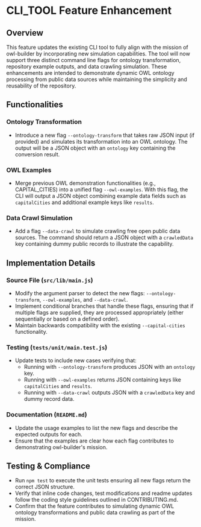 # CLI_TOOL Feature Enhancement

## Overview
This feature updates the existing CLI tool to fully align with the mission of owl-builder by incorporating new simulation capabilities. The tool will now support three distinct command line flags for ontology transformation, repository example outputs, and data crawling simulation. These enhancements are intended to demonstrate dynamic OWL ontology processing from public data sources while maintaining the simplicity and reusability of the repository.

## Functionalities
### Ontology Transformation
- Introduce a new flag `--ontology-transform` that takes raw JSON input (if provided) and simulates its transformation into an OWL ontology. The output will be a JSON object with an `ontology` key containing the conversion result.

### OWL Examples
- Merge previous OWL demonstration functionalities (e.g., CAPITAL_CITIES) into a unified flag `--owl-examples`. With this flag, the CLI will output a JSON object combining example data fields such as `capitalCities` and additional example keys like `results`.

### Data Crawl Simulation
- Add a flag `--data-crawl` to simulate crawling free open public data sources. The command should return a JSON object with a `crawledData` key containing dummy public records to illustrate the capability.

## Implementation Details
### Source File (`src/lib/main.js`)
- Modify the argument parser to detect the new flags: `--ontology-transform`, `--owl-examples`, and `--data-crawl`.
- Implement conditional branches that handle these flags, ensuring that if multiple flags are supplied, they are processed appropriately (either sequentially or based on a defined order).
- Maintain backwards compatibility with the existing `--capital-cities` functionality.

### Testing (`tests/unit/main.test.js`)
- Update tests to include new cases verifying that:
  - Running with `--ontology-transform` produces JSON with an `ontology` key.
  - Running with `--owl-examples` returns JSON containing keys like `capitalCities` and `results`.
  - Running with `--data-crawl` outputs JSON with a `crawledData` key and dummy record data.

### Documentation (`README.md`)
- Update the usage examples to list the new flags and describe the expected outputs for each.
- Ensure that the examples are clear how each flag contributes to demonstrating owl-builder's mission.

## Testing & Compliance
- Run `npm test` to execute the unit tests ensuring all new flags return the correct JSON structure.
- Verify that inline code changes, test modifications and readme updates follow the coding style guidelines outlined in CONTRIBUTING.md.
- Confirm that the feature contributes to simulating dynamic OWL ontology transformations and public data crawling as part of the mission.
